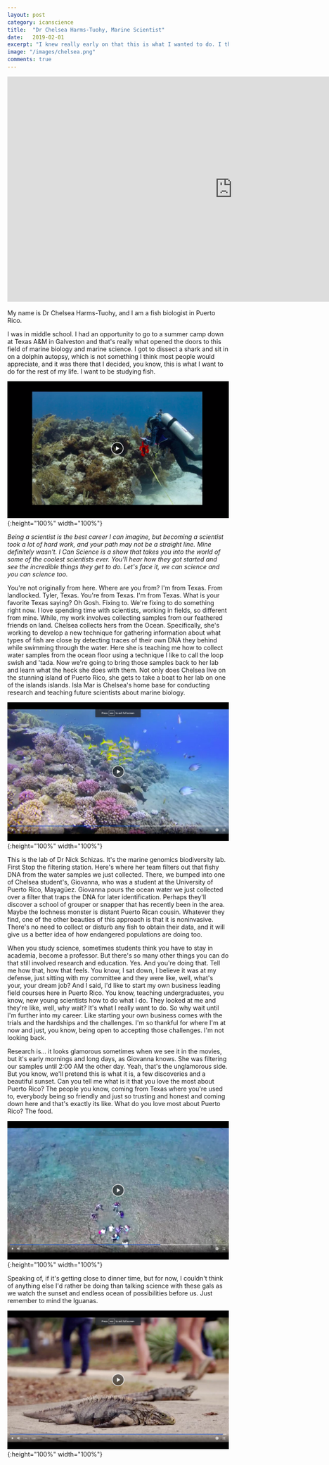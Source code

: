 ```yaml
---
layout: post
category: icanscience
title:  "Dr Chelsea Harms-Tuohy, Marine Scientist"
date:   2019-02-01
excerpt: "I knew really early on that this is what I wanted to do. I think it really depends on what you value in your life. It was a hard decision to start a career and a job knowing that it would never really bring me back to home."
image: "/images/chelsea.png"
comments: true
---
```


<iframe width="1024" height="512" src="https://ucdavis.app.box.com/s/3vslpzsto8pb3n6uhwv15jnmyigzf0ap/file/492565312226" frameborder="0" marginwidth="0" marginheight="0" scrolling="no" seamless allowfullscreen></iframe>

My name is Dr Chelsea Harms-Tuohy, and I am a fish biologist in Puerto Rico. 

I was in middle school. I had an opportunity to go to a summer camp down at Texas A&M in Galveston and that's really what opened the doors to this field of marine biology and marine science. I got to dissect a shark and sit in on a dolphin autopsy, which is not something I think most people would appreciate, and it was there that I decided, you know, this is what I want to do for the rest of my life. I want to be studying fish.

![](/images/wildlife/chelsea-00.40.png){:height="100%" width="100%"}

_Being a scientist is the best career I can imagine, but becoming a scientist took a lot of hard work, and your path may not be a straight line. Mine definitely wasn't. I Can Science is a show that takes you into the world of some of the coolest scientists ever. You'll hear how they got started and see the incredible things they get to do. Let's face it, we can science and you can science too._

You're not originally from here. Where are you from? I'm from Texas. From landlocked. Tyler, Texas. You're from Texas. I'm from Texas. What is your favorite Texas saying? Oh Gosh. Fixing to. We're fixing to do something right now. I love spending time with scientists, working in fields, so different from mine. While, my work involves collecting samples from our feathered friends on land. Chelsea collects hers from the Ocean. Specifically, she's working to develop a new technique for gathering information about what types of fish are close by detecting traces of their own DNA they behind while swimming through the water. Here she is teaching me how to collect water samples from the ocean floor using a technique I like to call the loop swish and 'tada. Now we're going to bring those samples back to her lab and learn what the heck she does with them. Not only does Chelsea live on the stunning island of Puerto Rico, she gets to take a boat to her lab on one of the islands islands. Isla Mar is Chelsea's home base for conducting research and teaching future scientists about marine biology.

![](/images/wildlife/chelsea-03.30.png){:height="100%" width="100%"}

This is the lab of Dr Nick Schizas. It's the marine genomics biodiversity lab. First Stop the filtering station. Here's where her team filters out that fishy DNA from the water samples we just collected. There, we bumped into one of Chelsea student's, Giovanna, who was a student at the University of Puerto Rico, Mayagüez. Giovanna pours the ocean water we just collected over a filter that traps the DNA for later identification. Perhaps they'll discover a school of grouper or snapper that has recently been in the area. Maybe the lochness monster is distant Puerto Rican cousin. Whatever they find, one of the other beauties of this approach is that it is noninvasive. There's no need to collect or disturb any fish to obtain their data, and it will give us a better idea of how endangered populations are doing too.


When you study science, sometimes students think you have to stay in academia, become a professor. But there's so many other things you can do that still involved research and education. Yes. And you're doing that. Tell me how that, how that feels. You know, I sat down, I believe it was at my defense, just sitting with my committee and they were like, well, what's your, your dream job? And I said, I'd like to start my own business leading field courses here in Puerto Rico. You know, teaching undergraduates, you know, new young scientists how to do what I do. They looked at me and they're like, well, why wait? It's what I really want to do. So why wait until I'm further into my career. Like starting your own business comes with the trials and the hardships and the challenges. I'm so thankful for where I'm at now and just, you know, being open to accepting those challenges. I'm not looking back.


Research is... it looks glamorous sometimes when we see it in the movies, but it's early mornings and long days, as Giovanna knows. She was filtering our samples until 2:00 AM the other day. Yeah, that's the unglamorous side. But you know, we'll pretend this is what it is, a few discoveries and a beautiful sunset. Can you tell me what is it that you love the most about Puerto Rico? The people you know, coming from Texas where you're used to, everybody being so friendly and just so trusting and honest and coming down here and that's exactly its like. What do you love most about Puerto Rico? The food. 

![](/images/wildlife/chelsea-04.03.png){:height="100%" width="100%"}


Speaking of, if it's getting close to dinner time, but for now, I couldn't think of anything else I'd rather be doing than talking science with these gals as we watch the sunset and endless ocean of possibilities before us. Just remember to mind the Iguanas.

![](/images/wildlife/chelsea-05.44.png){:height="100%" width="100%"}


